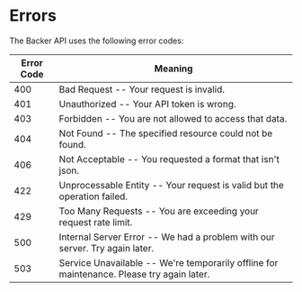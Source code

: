 # Errors

The Backer API uses the following error codes:


Error Code | Meaning
---------- | -------
400 | Bad Request -- Your request is invalid.
401 | Unauthorized -- Your API token is wrong.
403 | Forbidden -- You are not allowed to access that data.
404 | Not Found -- The specified resource could not be found.
406 | Not Acceptable -- You requested a format that isn't json.
422 | Unprocessable Entity -- Your request is valid but the operation failed.
429 | Too Many Requests -- You are exceeding your request rate limit.
500 | Internal Server Error -- We had a problem with our server. Try again later.
503 | Service Unavailable -- We're temporarily offline for maintenance. Please try again later.
